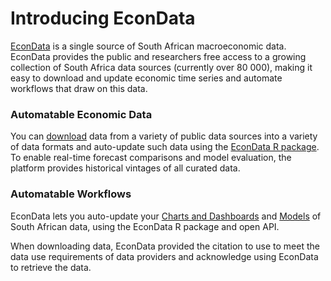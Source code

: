 # Introducing EconData

[EconData](https://econdata.co.za/) is a single source of South African macroeconomic data. EconData provides the public and researchers free access to a growing collection of South Africa data sources (currently over 80 000), making it easy to download and update economic time series and automate workflows that draw on this data. 

### Automatable Economic Data

You can [download](https://econdata.co.za/blog/XXXXXXX) data from a variety of public data sources into a variety of data formats and auto-update such data using the [EconData R package](https://econdata.co.za/blog/XXXXXXX). To enable real-time forecast comparisons and model evaluation, the platform provides historical vintages of all curated data.  

### Automatable Workflows

EconData lets you auto-update your [Charts and Dashboards](https://econdata.co.za/blog/XXXXXXX) and [Models](https://econdata.co.za/blog/XXXXXXX) of South African data, using the EconData R package and open API.

When downloading data, EconData provided the citation to use to meet the data use requirements of data providers and acknowledge using EconData to retrieve the data. 